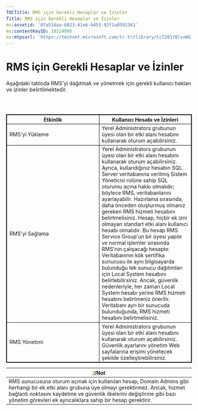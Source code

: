 ```yaml
---
TOCTitle: RMS için Gerekli Hesaplar ve İzinler
Title: RMS için Gerekli Hesaplar ve İzinler
ms:assetid: '07a51daa-6823-41e6-b453-92f1a0592361'
ms:contentKeyID: 18124995
ms:mtpsurl: 'https://technet.microsoft.com/tr-tr/library/Cc720178(v=WS.10)'
---
```


RMS için Gerekli Hesaplar ve İzinler
====================================

Aşağıdaki tabloda RMS'yi dağıtmak ve yönetmek için gerekli kullanıcı hakları ve izinler belirtilmektedir.

###  

 
<table style="border:1px solid black;">
<colgroup>
<col width="50%" />
<col width="50%" />
</colgroup>
<thead>
<tr class="header">
<th style="border:1px solid black;" >Etkinlik</th>
<th style="border:1px solid black;" >Kullanıcı Hesabı ve İzinleri</th>
</tr>
</thead>
<tbody>
<tr class="odd">
<td style="border:1px solid black;">RMS'yi Yükleme</td>
<td style="border:1px solid black;">Yerel Administrators grubunun üyesi olan bir etki alanı hesabını kullanarak oturum açabilirsiniz.</td>
</tr>
<tr class="even">
<td style="border:1px solid black;">RMS'yi Sağlama</td>
<td style="border:1px solid black;">Yerel Administrators grubunun üyesi olan bir etki alanı hesabını kullanarak oturum açabilirsiniz. Ayrıca, kullandığınız hesabın SQL Server veritabanına verilmiş Sistem Yöneticisi rolüne sahip SQL oturumu açma hakkı olmalıdır; böylece RMS, veritabanlarını ayarlayabilir.
Hazırlama sırasında, daha önceden oluşturmuş olmanız gereken RMS hizmeti hesabını belirtmelisiniz. Hesap, hiçbir ek izni olmayan standart etki alanı kullanıcı hesabı olmalıdır. Bu hesap RMS Service Group'un bir üyesi yapılır ve normal işlemler sırasında RMS'nin çalışacağı hesaptır.
Veritabanının kök sertifika sunucusu ile aynı bilgisayarda bulunduğu tek sunucu dağıtımları için Local System hesabını belirtebilirsiniz. Ancak, güvenlik nedenleriyle, her zaman Local System hesabı yerine RMS hizmeti hesabını belirtmeniz önerilir. Veritabanı ayrı bir sunucuda bulunduğunda, RMS hizmeti hesabını belirtmelisiniz.</td>
</tr>
<tr class="odd">
<td style="border:1px solid black;">RMS Yönetimi</td>
<td style="border:1px solid black;">Yerel Administrators grubunun üyesi olan bir etki alanı hesabını kullanarak oturum açabilirsiniz. Güvenlik ayarlarını yönetim Web sayfalarına erişimi yönetecek şekilde özelleştirebilirsiniz.</td>
</tr>
</tbody>
</table>
  
| ![](/security-updates/images/Cc720178.note(WS.10).gif)Not                                                                                                                                                                                                                  |  
|---------------------------------------------------------------------------------------------------------------------------------------------------------------------------------------------------------------------------------------------------------------------------------------|  
| RMS sunucusuna oturum açmak için kullanılan hesap, Domain Admins gibi herhangi bir ek etki alanı grubuna üye olmayı gerektirmez. Ancak, hizmet bağlantı noktasını kaydetme ve güvenlik ilkelerini değiştirme gibi bazı yönetim görevleri ek ayrıcalıklara sahip bir hesap gerektirir. |
